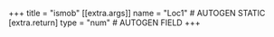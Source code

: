 +++
title = "ismob"
[[extra.args]]
name = "Loc1" # AUTOGEN STATIC
[extra.return]
type = "num" # AUTOGEN FIELD
+++